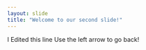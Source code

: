 ```yaml
---
layout: slide
title: "Welcome to our second slide!"
---
```

I Edited this line
Use the left arrow to go back!

